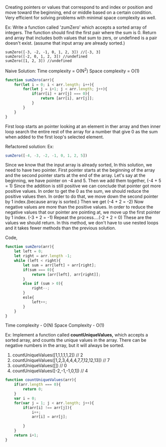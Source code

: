 Creating pointers or values that correspond to and index or position and move toward the beginning, end or middle based on a certain condition.
Very efficient for solving problems with minimal space complexity as well.

Ex: Write a function called 'zumZero' which accepts a sorted array of integers. The function should find the first pair where the sum is 0. Return and array that includes both values that sum to zers, or undefined is a pair doesn't exist. (assume that input array are already sorted.)
```
sumZero([-3, -2, -1, 0, 1, 2, 3]) //[-3, 3]
sumZero([-2, 0, 1, 2, 3]) //undefined
sumZero([1, 2, 3]) //undefined
```

Naive Solution: 
Time complexity = O(N<sup>2</sup>)
Space complexity = O(1)
```js
function sumZero(arr){
	for(let i = 0; i < arr.length; i++){
		for(let j = i+1; j < arr.length; j++){
			if(arr[i] + arr[j] === 0){
				return [arr[i], arr[j]];
			}
		}
	}
}
```
First loop starts an pointer looking at an element in ther array and then inner loop search the entire rest of the array for a number that give 0 as the sum when added to the first loop's selected element. 

Refactored solution:
Ex: 
```js
sumZero([-4, -3, -2, -1, 0, 1, 2, 5])
```
Since we know that the input array is already sorted, In this solution, we need to have two pointer.
First pointer starts at the beginning of the array and the second pointer starts at the end of the array. 
Let's say at the beginning, we have pointer on -4 and 5.
Then we add them together, (-4 + 5 = 1)
Since the addition is still positive we can conclude that pointer got more positive values. In order to get the 0 as the sum, we should reduce the positive values then. In order to do that, we move down the second pointer by 1 index.(because array is sorted.)
Then we get (-4 + 2 = -2)
Now negative values are more than the positive values. In order to reduce the negative values that our pointer are pointing at, we move up the first pointer by 1 index. 
(-3 + 2 = -1)
Repeat the process....(-2 + 2 = 0) These are the values we should return. 
In this method, we don't have to use nested loops and it takes fewer methods than the previous solution. 

Code,
```js
function sumZero(arr){
	let left = 0;
	let right = arr.length -1;
	while (left < right){
		let sum = arr[left] + arr[right];
		if(sum === 0){
			return [arr[left], arr[right]];
		}
		else if (sum > 0){
			right--;
		}
		esle{
			left++;
		}
	}
}
```
Time complexity - O(N)
Space Complexity - O(1)

Ex: Implement a function called **countUniqueValues,** which accepts a sorted array, and counts the unique values in the array. There can be negative numbers in the array, but it will always be sorted.
1. countUniqueValues([1,1,1,1,1,2]) // 2
2. countUniqueValues([1,2,3,4,4,4,7,7,12,12,13]) // 7
3. countUniqueValues([]) // 0
4. countUniqueValues([-2,-1,-1,0,1]) // 4
```js
function countUniqueValues(arr){
    if(arr.length === 0){
        return 0;
    }
    var i = 0;
    for(var j = 1; j < arr.length; j++){
        if(arr[i] !== arr[j]){
            i++;
            arr[i] = arr[j];
            
        }
    }
    return i+1;
}
```
